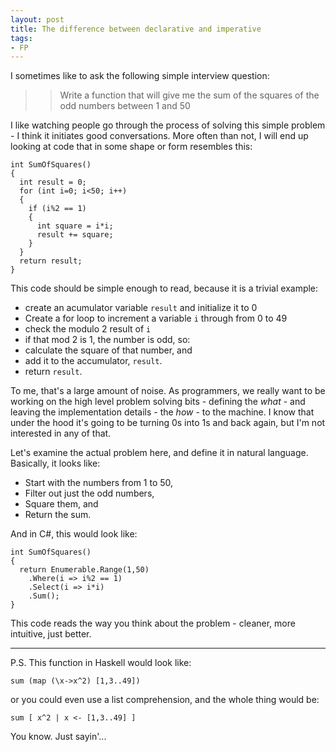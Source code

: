 ```yaml
---
layout: post
title: The difference between declarative and imperative
tags:
- FP
---
```



I sometimes like to ask the following simple interview question:

>> Write a function that will give me the sum of the squares of the odd numbers between 1 and 50

I like watching people go through the process of solving this simple problem - I think it initiates good conversations. More often than not, I will end up looking at code that in some shape or form resembles this:


    int SumOfSquares()
    {
      int result = 0;
      for (int i=0; i<50; i++)
      {
        if (i%2 == 1)
        {
          int square = i*i;
          result += square;
        }
      }
      return result;
    }
    
This code should be simple enough to read, because it is a trivial example:

- create an acumulator variable `result` and initialize it to 0
- Create a for loop to increment a variable `i` through from 0 to 49
- check the modulo 2 result of `i`
- if that mod 2 is 1, the number is odd, so:
- calculate the square of that number, and
- add it to the accumulator, `result`.
- return `result`.

To me, that's a large amount of noise. As programmers, we really want to be working on the high level problem solving bits - defining the *what* - and leaving the implementation details - the *how* - to the machine. I know that under the hood it's going to be turning 0s into 1s and back again, but I'm not interested in any of that. 

Let's examine the actual problem here, and define it in natural language. Basically, it looks like:

- Start with the numbers from 1 to 50,
- Filter out just the odd numbers,
- Square them, and
- Return the sum.

And in C#, this would look like:

    int SumOfSquares()
    {
      return Enumerable.Range(1,50)
        .Where(i => i%2 == 1)
        .Select(i => i*i)
        .Sum();
    }


This code reads the way you think about the problem - cleaner, more intuitive, just better.


---

P.S. This function in Haskell would look like:

    sum (map (\x->x^2) [1,3..49])

or you could even use a list comprehension, and the whole thing would be:

    sum [ x^2 | x <- [1,3..49] ]

You know. Just sayin'...


